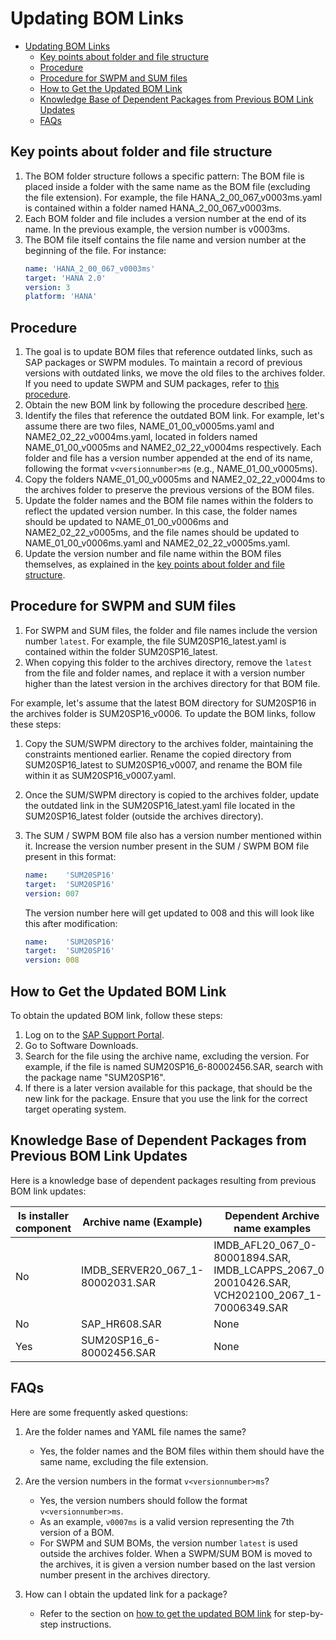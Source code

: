 # Updating BOM Links

- [Updating BOM Links](#updating-bom-links)
  - [Key points about folder and file structure](#key-points-about-folder-and-file-structure)
  - [Procedure](#procedure)
  - [Procedure for SWPM and SUM files](#procedure-for-swpm-and-sum-files)
  - [How to Get the Updated BOM Link](#how-to-get-the-updated-bom-link)
  - [Knowledge Base of Dependent Packages from Previous BOM Link Updates](#knowledge-base-of-dependent-packages-from-previous-bom-link-updates)
  - [FAQs](#faqs)

## Key points about folder and file structure
1. The BOM folder structure follows a specific pattern: The BOM file is placed inside a folder with the same name as the BOM file (excluding the file extension).
   For example, the file HANA_2_00_067_v0003ms.yaml is contained within a folder named HANA_2_00_067_v0003ms.
1. Each BOM folder and file includes a version number at the end of its name. In the previous example, the version number is v0003ms.
1. The BOM file itself contains the file name and version number at the beginning of the file. For instance:
   ```yaml
   name: 'HANA_2_00_067_v0003ms'
   target: 'HANA 2.0'
   version: 3
   platform: 'HANA'
   ```

## Procedure
1. The goal is to update BOM files that reference outdated links, such as SAP packages or SWPM modules.
   To maintain a record of previous versions with outdated links, we move the old files to the archives folder.
   If you need to update SWPM and SUM packages, refer to [this procedure](#procedure-for-swpm-and-sum-files).
1. Obtain the new BOM link by following the procedure described [here](#how-to-get-the-updated-bom-link).
1. Identify the files that reference the outdated BOM link. For example, let's assume there are two files, NAME_01_00_v0005ms.yaml and NAME2_02_22_v0004ms.yaml, located in folders named NAME_01_00_v0005ms and NAME2_02_22_v0004ms respectively.
   Each folder and file has a version number appended at the end of its name, following the format `v<versionnumber>ms` (e.g., NAME_01_00_v0005ms).
1. Copy the folders NAME_01_00_v0005ms and NAME2_02_22_v0004ms to the archives folder to preserve the previous versions of the BOM files.
1. Update the folder names and the BOM file names within the folders to reflect the updated version number. In this case, the folder names should be updated to NAME_01_00_v0006ms and NAME2_02_22_v0005ms, and the file names should be updated to NAME_01_00_v0006ms.yaml and NAME2_02_22_v0005ms.yaml.
1. Update the version number and file name within the BOM files themselves, as explained in the [key points about folder and file structure](#key-points-about-folder-and-file-structure).

## Procedure for SWPM and SUM files

1. For SWPM and SUM files, the folder and file names include the version number `latest`. For example, the file SUM20SP16_latest.yaml is contained within the folder SUM20SP16_latest.
1. When copying this folder to the archives directory, remove the `latest` from the file and folder names, and replace it with a version number higher than the latest version in the archives directory for that BOM file.

For example, let's assume that the latest BOM directory for SUM20SP16 in the archives folder is SUM20SP16_v0006. To update the BOM links, follow these steps:

1. Copy the SUM/SWPM directory to the archives folder, maintaining the constraints mentioned earlier. Rename the copied directory from SUM20SP16_latest to SUM20SP16_v0007, and rename the BOM file within it as SUM20SP16_v0007.yaml.

1. Once the SUM/SWPM directory is copied to the archives folder, update the outdated link in the SUM20SP16_latest.yaml file located in the SUM20SP16_latest folder (outside the archives directory).

1. The SUM / SWPM BOM file also has a version number mentioned within it. Increase the version number present in the SUM / SWPM BOM file present in this format:
    ```yaml
    name:    'SUM20SP16'
    target:  'SUM20SP16'
    version: 007
    ```
    The version number here will get updated to 008 and this will look like this after modification:
    ```yaml
    name:    'SUM20SP16'
    target:  'SUM20SP16'
    version: 008
    ```

## How to Get the Updated BOM Link

To obtain the updated BOM link, follow these steps:

1. Log on to the [SAP Support Portal](https://launchpad.support.sap.com/#/softwarecenter).
1. Go to Software Downloads.
1. Search for the file using the archive name, excluding the version. For example, if the file is named SUM20SP16_6-80002456.SAR, search with the package name "SUM20SP16".
1. If there is a later version available for this package, that should be the new link for the package. Ensure that you use the link for the correct target operating system.

## Knowledge Base of Dependent Packages from Previous BOM Link Updates

Here is a knowledge base of dependent packages resulting from previous BOM link updates:

| Is installer component | Archive name (Example)          | Dependent Archive name examples                                                                 |
|------------------------|---------------------------------|--------------------------------------------------------------------------------------------------|
| No                     | IMDB_SERVER20_067_1-80002031.SAR | IMDB_AFL20_067_0-80001894.SAR, IMDB_LCAPPS_2067_0-20010426.SAR, VCH202100_2067_1-70006349.SAR    |
| No                     | SAP_HR608.SAR                   | None                                                                                             |
| Yes                    | SUM20SP16_6-80002456.SAR        | None                                                                                             |

## FAQs

Here are some frequently asked questions:

1. Are the folder names and YAML file names the same?
   - Yes, the folder names and the BOM files within them should have the same name, excluding the file extension.

1. Are the version numbers in the format `v<versionnumber>ms`?
   - Yes, the version numbers should follow the format `v<versionnumber>ms`. 
   - As an example, `v0007ms` is a valid version representing the 7th version of a BOM. 
   - For SWPM and SUM BOMs, the version number `latest` is used outside the archives folder. When a SWPM/SUM BOM is moved to the archives, it is given a version number based on the last version number present in the archives directory.

1. How can I obtain the updated link for a package?
   - Refer to the section on [how to get the updated BOM link](#how-to-get-the-updated-bom-link) for step-by-step instructions.